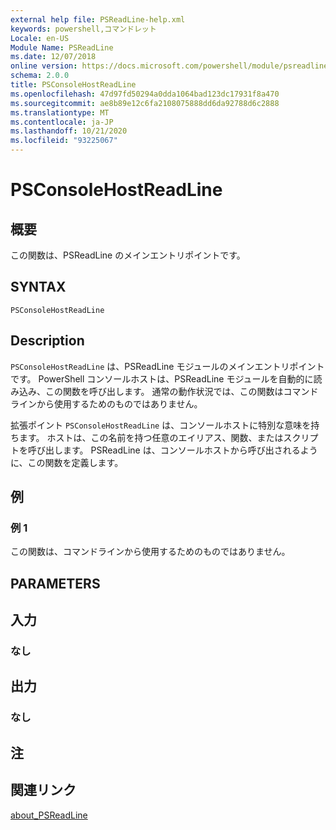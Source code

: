 ```yaml
---
external help file: PSReadLine-help.xml
keywords: powershell,コマンドレット
Locale: en-US
Module Name: PSReadLine
ms.date: 12/07/2018
online version: https://docs.microsoft.com/powershell/module/psreadline/psconsolehostreadline?view=powershell-7&WT.mc_id=ps-gethelp
schema: 2.0.0
title: PSConsoleHostReadLine
ms.openlocfilehash: 47d97fd50294a0dda1064bad123dc17931f8a470
ms.sourcegitcommit: ae8b89e12c6fa2108075888dd6da92788d6c2888
ms.translationtype: MT
ms.contentlocale: ja-JP
ms.lasthandoff: 10/21/2020
ms.locfileid: "93225067"
---
```

# PSConsoleHostReadLine

## 概要
この関数は、PSReadLine のメインエントリポイントです。

## SYNTAX

```
PSConsoleHostReadLine
```

## Description

`PSConsoleHostReadLine` は、PSReadLine モジュールのメインエントリポイントです。 PowerShell コンソールホストは、PSReadLine モジュールを自動的に読み込み、この関数を呼び出します。 通常の動作状況では、この関数はコマンドラインから使用するためのものではありません。

拡張ポイント `PSConsoleHostReadLine` は、コンソールホストに特別な意味を持ちます。 ホストは、この名前を持つ任意のエイリアス、関数、またはスクリプトを呼び出します。 PSReadLine は、コンソールホストから呼び出されるように、この関数を定義します。

## 例

### 例 1

この関数は、コマンドラインから使用するためのものではありません。

## PARAMETERS

## 入力

### なし

## 出力

### なし

## 注

## 関連リンク

[about_PSReadLine](./About/about_PSReadLine.md)

